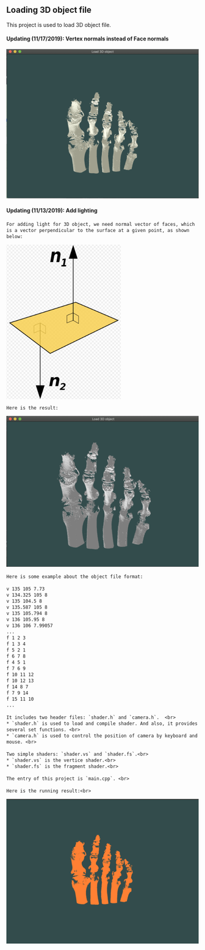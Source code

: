 ## Loading 3D object file 

This project is used to load 3D object file. 
#### Updating (11/17/2019): Vertex normals instead of Face normals

![update](https://github.com/KokoFan16/openGL/blob/master/loadObjFile/pics/vertexNormal.png) 


#### Updating (11/13/2019): Add lighting
    For adding light for 3D object, we need normal vector of faces, which is a vector perpendicular to the surface at a given point, as shown below:
    
<img src="https://github.com/KokoFan16/openGL/blob/master/loadObjFile/pics/normal.png" width="300" hegiht="200" align=center />

    Here is the result:
![Result](https://github.com/KokoFan16/openGL/blob/master/loadObjFile/pics/footWithLighting.png) 

    Here is some example about the object file format:

    v 135 105 7.73 
    v 134.325 105 8 
    v 135 104.5 8 
    v 135.587 105 8 
    v 135 105.794 8
    v 136 105.95 8
    v 136 106 7.99057
    ...
    f 1 2 3 
    f 1 3 4 
    f 5 2 1 
    f 6 7 8 
    f 4 5 1 
    f 7 6 9 
    f 10 11 12
    f 10 12 13 
    f 14 8 7 
    f 7 9 14
    f 15 11 10 
    ...

    It includes two header files: `shader.h` and `camera.h`.  <br> 
    * `shader.h` is used to load and compile shader. And also, it provides several set functions. <br> 
    * `camera.h` is used to control the position of camera by keyboard and mouse. <br> 

    Two simple shaders: `shader.vs` and `shader.fs`.<br> 
    * `shader.vs` is the vertice shader.<br> 
    * `shader.fs` is the fragment shader.<br> 

    The entry of this project is `main.cpp`. <br> 

    Here is the running result:<br> 
![Result](https://github.com/KokoFan16/openGL/blob/master/loadObjFile/pics/foot.png)



